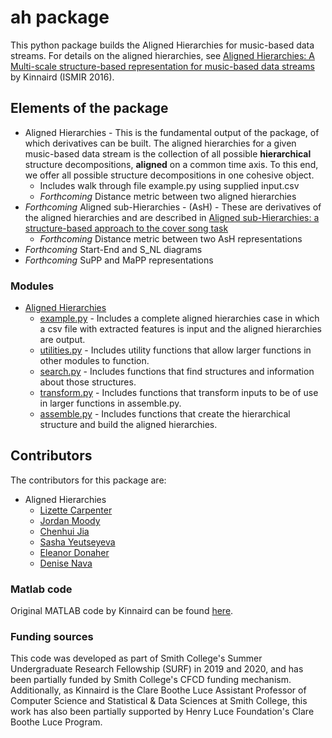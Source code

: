 # ah package

This python package builds the Aligned Hierarchies for music-based data streams. For details on the aligned hierarchies, see [Aligned Hierarchies: A Multi-scale structure-based representation for music-based data streams](https://s18798.pcdn.co/ismir2016/wp-content/uploads/sites/2294/2016/07/020_Paper.pdf) by Kinnaird (ISMIR 2016).


## Elements of the package

* Aligned Hierarchies - This is the fundamental output of the package, of which derivatives can be built. The aligned hierarchies for a given music-based data stream is the collection of all possible **hierarchical** structure decompositions, **aligned** on a common time axis. To this end, we offer all possible structure decompositions in one cohesive object.
    * Includes walk through file example.py using supplied input.csv
    * _Forthcoming_ Distance metric between two aligned hierarchies
* _Forthcoming_ Aligned sub-Hierarchies - (AsH) - These are derivatives of the aligned hierarchies and are described in [Aligned sub-Hierarchies: a structure-based approach to the cover song task](http://ismir2018.ircam.fr/doc/pdfs/81_Paper.pdf)
    * _Forthcoming_ Distance metric between two AsH representations
* _Forthcoming_ Start-End and S_NL diagrams
* _Forthcoming_ SuPP and MaPP representations

### Modules

* [Aligned Hierarchies](https://github.com/smith-tinkerlab/ah/tree/master/aligned-hierarchies)
   * [example.py](https://github.com/smith-tinkerlab/ah/blob/master/aligned-hierarchies/example.py) - Includes a complete aligned hierarchies case in which a csv file with extracted features is input and the aligned  hierarchies are output.
   * [utilities.py](https://github.com/smith-tinkerlab/ah/blob/master/aligned-hierarchies/utilities.py) - Includes utility functions that allow larger functions in other modules to function.
   * [search.py](https://github.com/smith-tinkerlab/ah/blob/master/aligned-hierarchies/search.py) - Includes functions that find structures and information about those structures.
   * [transform.py](https://github.com/smith-tinkerlab/ah/blob/master/aligned-hierarchies/transform.py) - Includes functions that transform inputs to be of use in larger functions in assemble.py.
   * [assemble.py](https://github.com/smith-tinkerlab/ah/blob/master/aligned-hierarchies/assemble.py) - Includes functions that create the hierarchical structure and build the aligned hierarchies.

## Contributors

The contributors for this package are:
* Aligned Hierarchies
    * [Lizette Carpenter](https://github.com/lcarpenter20)
    * [Jordan Moody](https://github.com/jormacmoo)
    * [Chenhui Jia](https://github.com/Chenhui-Jia)
    * [Sasha Yeutseyeva](https://github.com/sashayeu) 
    * [Eleanor Donaher](https://github.com/edonaher)
    * [Denise Nava](https://github.com/d-nava)


### Matlab code

Original MATLAB code by Kinnaird can be found [here](https://github.com/kmkinnaird/ThesisCode).

### Funding sources

This code was developed as part of Smith College's Summer Undergraduate Research Fellowship (SURF) in 2019 and 2020, and has been partially funded by Smith College's CFCD funding mechanism. Additionally, as Kinnaird is the Clare Boothe Luce Assistant Professor of Computer Science and Statistical & Data Sciences at Smith College, this work has also been partially supported by Henry Luce Foundation's Clare Boothe Luce Program.
